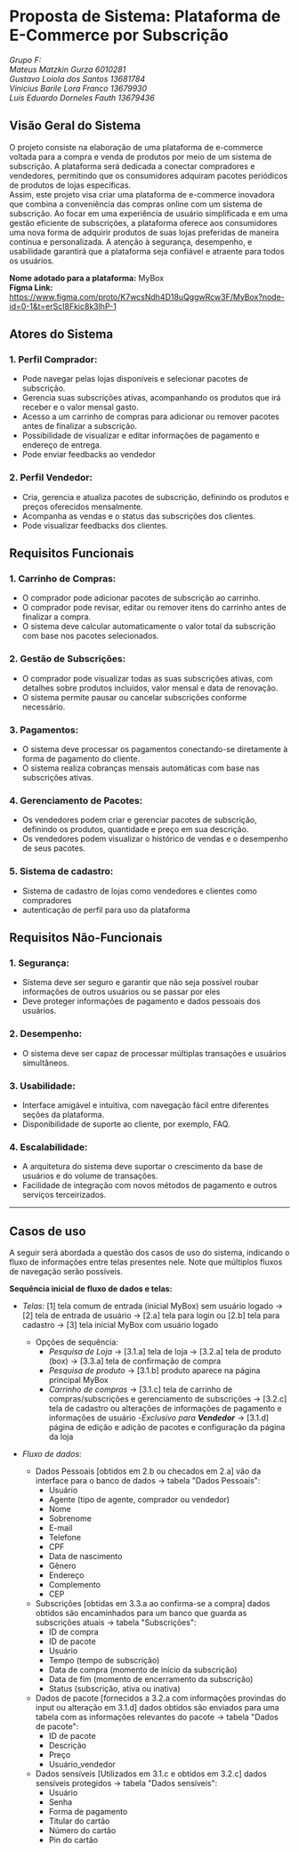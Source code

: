# Proposta de Sistema: Plataforma de E-Commerce por Subscrição

_Grupo F:<br>
Mateus Matzkin Gurza 6010281<br>
Gustavo Loiola dos Santos 13681784<br>
Vinicius Barile Lora Franco 13679930<br>
Luís Eduardo Dorneles Fauth 13679436_<br>

## Visão Geral do Sistema

O projeto consiste na elaboração de uma plataforma de e-commerce voltada para a compra e venda de produtos por meio de um sistema de subscrição. A plataforma será dedicada a conectar compradores e vendedores, permitindo que os consumidores adquiram pacotes periódicos de produtos de lojas específicas.<br>
	Assim, este projeto visa criar uma plataforma de e-commerce inovadora que combina a conveniência das compras online com um sistema de subscrição. Ao focar em uma experiência de usuário simplificada e em uma gestão eficiente de subscrições, a plataforma oferece aos consumidores uma nova forma de adquirir produtos de suas lojas preferidas de maneira contínua e personalizada. A atenção à segurança, desempenho, e usabilidade garantirá que a plataforma seja confiável e atraente para todos os usuários.

**Nome adotado para a plataforma:** MyBox <br>
**Figma Link:** https://www.figma.com/proto/K7wcsNdh4D18uQggwRcw3F/MyBox?node-id=0-1&t=erScI8Fkic8k3lhP-1
	
## Atores do Sistema

### 1. Perfil Comprador:
   - Pode navegar pelas lojas disponíveis e selecionar pacotes de subscrição.
   - Gerencia suas subscrições ativas, acompanhando os produtos que irá receber e o valor mensal gasto.
   - Acesso a um carrinho de compras para adicionar ou remover pacotes antes de finalizar a subscrição.
   - Possibilidade de visualizar e editar informações de pagamento e endereço de entrega.
   - Pode enviar feedbacks ao vendedor


### 2. Perfil Vendedor:
   - Cria, gerencia e atualiza pacotes de subscrição, definindo os produtos e preços oferecidos mensalmente.
   - Acompanha as vendas e o status das subscrições dos clientes.
   - Pode visualizar feedbacks dos clientes.

## Requisitos Funcionais

### 1. Carrinho de Compras:
   - O comprador pode adicionar pacotes de subscrição ao carrinho.
   - O comprador pode revisar, editar ou remover itens do carrinho antes de finalizar a compra.
   - O sistema deve calcular automaticamente o valor total da subscrição com base nos pacotes selecionados.

### 2. Gestão de Subscrições:
   - O comprador pode visualizar todas as suas subscrições ativas, com detalhes sobre produtos incluídos, valor mensal e data de renovação.
   - O sistema permite pausar ou cancelar subscrições conforme necessário.

### 3. Pagamentos:
   - O sistema deve processar os pagamentos conectando-se diretamente à forma de pagamento do cliente.
   - O sistema realiza cobranças mensais automáticas com base nas subscrições ativas.

### 4. Gerenciamento de Pacotes:
   - Os vendedores podem criar e gerenciar pacotes de subscrição, definindo os produtos, quantidade e preço em sua descrição.
   - Os vendedores podem visualizar o histórico de vendas e o desempenho de seus pacotes.

### 5. Sistema de cadastro:
   - Sistema de cadastro de lojas como vendedores e clientes como compradores
   - autenticação de perfil para uso da plataforma

## Requisitos Não-Funcionais

### 1. Segurança:
   - Sistema deve ser seguro e garantir que não seja possível roubar informações de outros usuários ou se passar por eles
   - Deve proteger informações de pagamento e dados pessoais dos usuários.
  
### 2. Desempenho:
   - O sistema deve ser capaz de processar múltiplas transações e usuários simultâneos.

### 3. Usabilidade:
   - Interface amigável e intuitiva, com navegação fácil entre diferentes seções da plataforma.
   - Disponibilidade de suporte ao cliente, por exemplo, FAQ.

### 4. Escalabilidade:
   - A arquitetura do sistema deve suportar o crescimento da base de usuários e do volume de transações.
   - Facilidade de integração com novos métodos de pagamento e outros serviços terceirizados.
---

## Casos de uso
A seguir será abordada a questão dos casos de uso do sistema, indicando o fluxo de informações entre telas presentes nele. Note que múltiplos fluxos de navegação serão possíveis.<br>

**Sequência inicial de fluxo de dados e telas:**

- _Telas:_ [1] tela comum de entrada (inicial MyBox) sem usuário logado -> [2] tela de entrada de usuário -> [2.a] tela para login ou [2.b] tela para cadastro -> [3] tela inicial MyBox com usuário logado
	- Opções de sequência:
		- _Pesquisa de Loja_ -> [3.1.a] tela de loja -> [3.2.a] tela de produto (box) -> [3.3.a] tela de confirmação de compra
		- _Pesquisa de produto_ -> [3.1.b] produto aparece na página principal MyBox
		- _Carrinho de compras_ -> [3.1.c] tela de carrinho de compras/subscrições e gerenciamento de subscrições -> [3.2.c] tela de cadastro ou alterações de informações de pagamento e informações de usuário
		-_Exclusivo para **Vendedor**_ -> [3.1.d] página de edição e adição de pacotes e configuração da página da loja
 
- _Fluxo de dados_:
	- Dados Pessoais [obtidos em 2.b ou checados em 2.a] vão da interface para o banco de dados -> tabela "Dados Pessoais":
		- Usuário
		- Agente (tipo de agente, comprador ou vendedor)   
		- Nome
		- Sobrenome
		- E-mail
		- Telefone
		- CPF
		- Data de nascimento
		- Gênero
		- Endereço
		- Complemento
		- CEP
	- Subscrições [obtidas em 3.3.a ao confirma-se a compra] dados obtidos são encaminhados para um banco que guarda as subscrições atuais -> tabela "Subscrições":
		- ID de compra
		- ID de pacote
		- Usuário
		- Tempo (tempo de subscrição)
 		- Data de compra (momento de início da subscrição)
		- Data de fim (momento de encerramento da subscrição)  
		- Status (subscrição, ativa ou inativa)
	- Dados de pacote [fornecidos a 3.2.a com informações provindas do input ou alteração em 3.1.d] dados obtidos são enviados para uma tabela com as informações relevantes do pacote -> tabela "Dados de pacote":
		- ID de pacote
		- Descrição
		- Preço 
		- Usuário_vendedor    
	- Dados sensíveis [Utilizados em 3.1.c e obtidos em 3.2.c] dados sensíveis protegidos -> tabela "Dados sensíveis":
		- Usuário
		- Senha
		- Forma de pagamento
		- Titular do cartão
		- Número do cartão
		- Pin do cartão       
